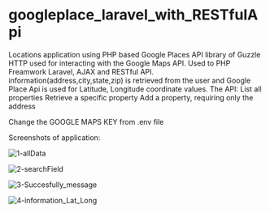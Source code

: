 # googleplace_laravel_with_RESTfulApi
Locations application using PHP based Google Places API
library of Guzzle HTTP used for interacting with the Google Maps API.
Used to PHP Freamwork Laravel, AJAX and RESTful API.
information(address,city,state,zip) is retrieved from the user and Google Place Api is used for Latitude, Longitude coordinate values.
The API:
List all properties
Retrieve a specific property
Add a property, requiring only the address

Change the GOOGLE MAPS KEY from .env file

Screenshots of application:

![1-allData](https://user-images.githubusercontent.com/9948191/55423714-25861180-5587-11e9-9a34-b830f4684a16.png)

![2-searchField](https://user-images.githubusercontent.com/9948191/55423769-46e6fd80-5587-11e9-8bff-bdc455cf8ec3.png)

![3-Succesfully_message](https://user-images.githubusercontent.com/9948191/55423785-50706580-5587-11e9-97bd-dab4f16a4dad.png)

![4-information_Lat_Long](https://user-images.githubusercontent.com/9948191/55423794-56664680-5587-11e9-8e07-6bcae8624536.png)

